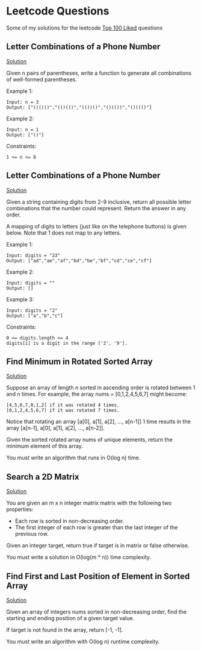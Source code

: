 # Leetcode Questions
Some of my solutions for the leetcode [Top 100 Liked](https://leetcode.com/studyplan/top-100-liked/) questions

## Letter Combinations of a Phone Number
[Solution](/GenerateParentheses/main.go)

Given n pairs of parentheses, write a function to generate all combinations of well-formed parentheses.

Example 1:

    Input: n = 3
    Output: ["((()))","(()())","(())()","()(())","()()()"]

Example 2:

    Input: n = 1
    Output: ["()"]


Constraints:

    1 <= n <= 8


## Letter Combinations of a Phone Number
[Solution](/LetterCombinationsPhoneNumber/main.go)

Given a string containing digits from 2-9 inclusive, return all possible letter combinations that the number could represent. Return the answer in any order.

A mapping of digits to letters (just like on the telephone buttons) is given below. Note that 1 does not map to any letters.


Example 1:

    Input: digits = "23"
    Output: ["ad","ae","af","bd","be","bf","cd","ce","cf"]

Example 2:

    Input: digits = ""
    Output: []

Example 3:

    Input: digits = "2"
    Output: ["a","b","c"]

 

Constraints:

    0 <= digits.length <= 4
    digits[i] is a digit in the range ['2', '9'].



## Find Minimum in Rotated Sorted Array
[Solution](/MinimumRotatedSortedArray/main.go)

Suppose an array of length n sorted in ascending order is rotated between 1 and n times. For example, the array nums = [0,1,2,4,5,6,7] might become:

    [4,5,6,7,0,1,2] if it was rotated 4 times.
    [0,1,2,4,5,6,7] if it was rotated 7 times.

Notice that rotating an array [a[0], a[1], a[2], ..., a[n-1]] 1 time results in the array [a[n-1], a[0], a[1], a[2], ..., a[n-2]].

Given the sorted rotated array nums of unique elements, return the minimum element of this array.

You must write an algorithm that runs in O(log n) time.

## Search a 2D Matrix
[Solution](/Search2DMatrix/main.go)

You are given an m x n integer matrix matrix with the following two properties:

- Each row is sorted in non-decreasing order.
- The first integer of each row is greater than the last integer of the previous row.

Given an integer target, return true if target is in matrix or false otherwise.

You must write a solution in O(log(m * n)) time complexity.

## Find First and Last Position of Element in Sorted Array
[Solution](/FindFirstAndLastPositionElementSortedArray/main.go)

Given an array of integers nums sorted in non-decreasing order, find the starting and ending position of a given target value.

If target is not found in the array, return [-1, -1].

You must write an algorithm with O(log n) runtime complexity.